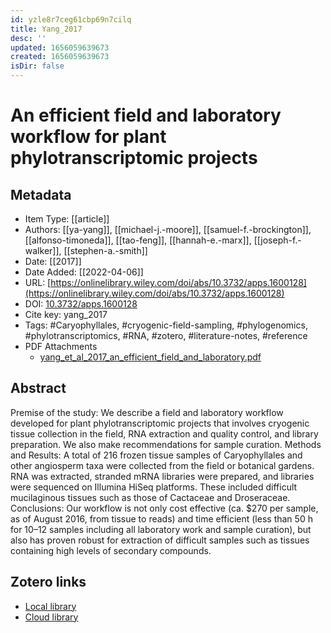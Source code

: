 ```yaml
---
id: yzle8r7ceg61cbp69n7cilq
title: Yang_2017
desc: ''
updated: 1656059639673
created: 1656059639673
isDir: false
---
```

# An efficient field and laboratory workflow for plant phylotranscriptomic projects

## Metadata

* Item Type: [[article]]
* Authors: [[ya-yang]], [[michael-j.-moore]], [[samuel-f.-brockington]], [[alfonso-timoneda]], [[tao-feng]], [[hannah-e.-marx]], [[joseph-f.-walker]], [[stephen-a.-smith]]
* Date: [[2017]]
* Date Added: [[2022-04-06]]
* URL: [https://onlinelibrary.wiley.com/doi/abs/10.3732/apps.1600128](https://onlinelibrary.wiley.com/doi/abs/10.3732/apps.1600128)
* DOI: [10.3732/apps.1600128](https://doi.org/10.3732/apps.1600128)
* Cite key: yang_2017
* Tags: #Caryophyllales, #cryogenic-field-sampling, #phylogenomics, #phylotranscriptomics, #RNA, #zotero, #literature-notes, #reference
* PDF Attachments
	- [yang_et_al_2017_an_efficient_field_and_laboratory.pdf](zotero://open-pdf/library/items/3RFSXU2I)

## Abstract

Premise of the study: We describe a field and laboratory workflow developed for plant phylotranscriptomic projects that involves cryogenic tissue collection in the field, RNA extraction and quality control, and library preparation. We also make recommendations for sample curation. Methods and Results: A total of 216 frozen tissue samples of Caryophyllales and other angiosperm taxa were collected from the field or botanical gardens. RNA was extracted, stranded mRNA libraries were prepared, and libraries were sequenced on Illumina HiSeq platforms. These included difficult mucilaginous tissues such as those of Cactaceae and Droseraceae. Conclusions: Our workflow is not only cost effective (ca. $270 per sample, as of August 2016, from tissue to reads) and time efficient (less than 50 h for 10–12 samples including all laboratory work and sample curation), but also has proven robust for extraction of difficult samples such as tissues containing high levels of secondary compounds.


##  Zotero links
* [Local library](zotero://select/items/3_JTB4Z36K)
* [Cloud library](http://zotero.org/groups/4613367/items/JTB4Z36K)

